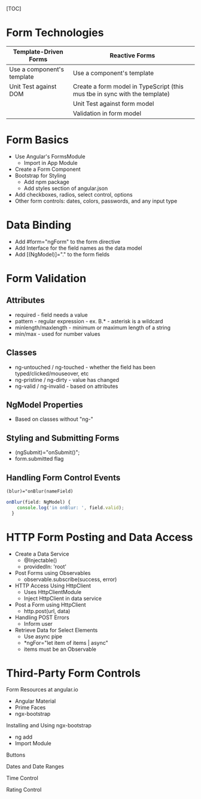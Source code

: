 [TOC]

# Form Technologies

| Template-Driven Forms      | Reactive Forms                                               |
| -------------------------- | ------------------------------------------------------------ |
| Use a component's template | Use a component's template                                   |
| Unit Test against DOM      | Create a form model in TypeScript (this mus tbe in sync with the template) |
|                            | Unit Test against form model                                 |
|                            | Validation in form model                                     |

# Form Basics

- Use Angular's FormsModule
  - Import in App Module
- Create a Form Component
- Bootstrap for Styling
  - Add npm package
  - Add styles section of angular.json
- Add checkboxes, radios, select control, options
- Other form controls: dates, colors, passwords, and any input type

# Data Binding

- Add #form="ngForm" to the form directive
- Add Interface for the field names as the data model
- Add [(NgModel)]="<interface>.<name>" to the form fields

# Form Validation

## Attributes

- required - field needs a value
- pattern - regular expression - ex. B.\* - asterisk is a wildcard
- minlength/maxlength - minimum or maximum length of a string
- min/max - used for number values

## Classes

- ng-untouched / ng-touched - whether the field has been typed/clicked/mouseover, etc
- ng-pristine / ng-dirty - value has changed
- ng-valid / ng-invalid - based on attributes

## NgModel Properties

- Based on classes without "ng-"

## Styling and Submitting Forms

- (ngSubmit)="onSubmit()";
- form.submitted flag

## Handling Form Control Events

```html
(blur)="onBlur(nameField)
```

```typescript
onBlur(field: NgModel) {
    console.log('in onBlur: ', field.valid);
  }
```

# HTTP Form Posting and Data Access

- Create a Data Service
  - @Injectable()
  - providedIn: 'root'
- Post Forms using Observables
  - observable.subscribe(success, error)
- HTTP Access Using HttpClient
  - Uses HttpClientModule
  - Inject HttpClient in data service
- Post a Form using HttpClient
  - http.post(url, data)
- Handling POST Errors
  - Inform user
- Retrieve Data for Select Elements
  - Use async pipe
  - \*ngFor="let item of items | async"
  - items must be an Observable

# Third-Party Form Controls

Form Resources at angular.io

- Angular Material
- Prime Faces
- ngx-bootstrap

Installing and Using ngx-bootstrap

- ng add
- Import Module

Buttons

Dates and Date Ranges

Time Control

Rating Control